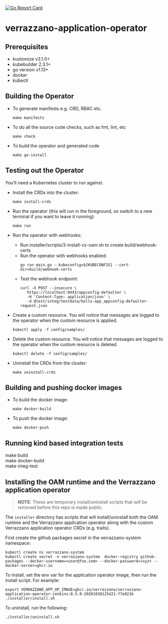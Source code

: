 [![Go Report Card](https://goreportcard.com/badge/github.com/verrazzano/verrazzano-application-operator)](https://goreportcard.com/report/github.com/verrazzano/verrazzano-application-operator)

# verrazzano-application-operator

## Prerequisites
* kustomize v3.1.0+
* kubebuilder 2.3.1+
* go version v1.13+
* docker
* kubectl

## Building the Operator

* To generate manifests e.g. CRD, RBAC etc.
    ```
    make manifests
    ```

* To do all the source code checks, such as fmt, lint, etc
    ```
    make check
    ```

* To build the operator and generated code
    ```
    make go-install
    ```

## Testing out the Operator

You’ll need a Kubernetes cluster to run against.

* Install the CRDs into the cluster:
    ```
    make install-crds
    ```

* Run the operator (this will run in the foreground, so switch to a new terminal if you want to leave it running):
    ```
    make run
    ```
  
* Run the operator with webhooks:
  * Run installer/scripts/3-install-vz-oam.sh to create build/webhook-certs 
  * Run the operator with webhooks enabled:
    ```
    go run main.go --kubeconfig=${KUBECONFIG} --cert-dir=build/webhook-certs
    ```
  * Test the webhook endpoint:
    ```
    curl -X POST --insecure \
       https://localhost:9443/appconfig-defaulter \
       -H 'Content-Type: application/json' \
       -d @test/integ/testdata/hello-app_appconfig-defaulter-request.json
    ```

* Create a custom resource.  You will notice that messages are logged to the operator
when the custom resource is applied.
    ```
    kubectl apply -f config/samples/
    ```

* Delete the custom resource.  You will notice that messages are logged to the operator
when the custom resource is deleted.
    ```
    kubectl delete -f config/samples/
    ```
* Uninstall the CRDs from the cluster:
    ```
    make uninstall-crds
    ```

## Building and pushing docker images

* To build the docker image:
    ```
    make docker-build

* To push the docker image:
    ```
    make docker-push
    ```  

## Running kind based integration tests

  make build  
  make docker-build  
  make integ-test  

## Installing the OAM runtime and the Verrazzano application operator

> **NOTE**: These are temporary install/uninstall scripts that will be removed before this repo is made public.

The `installer` directory has scripts that will
install/uninstall both the OAM runtime and the Verrazzano application operator along
with the custom Verrazzano application operator CRDs (e.g. traits).

First create the github packages secret in the verrazzano-system namespace:

```
kubectl create ns verrazzano-system
kubectl create secret -n verrazzano-system  docker-registry github-packages --docker-username=<user@foo.com> --docker-password=<xyz> --docker-server=ghcr.io
```

To install, set the env var for the application operator image, then run the install script.  For example:
```
export VERRAZZANO_APP_OP_IMAGE=ghcr.io/verrazzano/verrazzano-application-operator-jenkins:0.5.0-20201030125421-f7e021b
./installer/install.sh
```

To uninstall, run the following:
```
./installer/uninstall.sh
```
